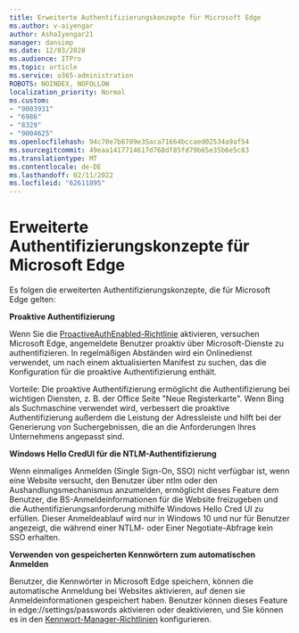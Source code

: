 ```yaml
---
title: Erweiterte Authentifizierungskonzepte für Microsoft Edge
ms.author: v-aiyengar
author: AshaIyengar21
manager: dansimp
ms.date: 12/03/2020
ms.audience: ITPro
ms.topic: article
ms.service: o365-administration
ROBOTS: NOINDEX, NOFOLLOW
localization_priority: Normal
ms.custom:
- "9003931"
- "6986"
- "8329"
- "9004625"
ms.openlocfilehash: 94c70e7b6709e35aca71664bccaed02534a9af54
ms.sourcegitcommit: 49eaa1417714617d768df85fd79b65e35b6e5c83
ms.translationtype: MT
ms.contentlocale: de-DE
ms.lasthandoff: 02/11/2022
ms.locfileid: "62611895"
---
```

# <a name="advanced-authentication-concepts-applicable-to-microsoft-edge"></a>Erweiterte Authentifizierungskonzepte für Microsoft Edge

Es folgen die erweiterten Authentifizierungskonzepte, die für Microsoft Edge gelten:

**Proaktive Authentifizierung**

Wenn Sie die [ProactiveAuthEnabled-Richtlinie](https://go.microsoft.com/fwlink/?linkid=2134621) aktivieren, versuchen Microsoft Edge, angemeldete Benutzer proaktiv über Microsoft-Dienste zu authentifizieren. In regelmäßigen Abständen wird ein Onlinedienst verwendet, um nach einem aktualisierten Manifest zu suchen, das die Konfiguration für die proaktive Authentifizierung enthält.

Vorteile: Die proaktive Authentifizierung ermöglicht die Authentifizierung bei wichtigen Diensten, z. B. der Office Seite "Neue Registerkarte". Wenn Bing als Suchmaschine verwendet wird, verbessert die proaktive Authentifizierung außerdem die Leistung der Adressleiste und hilft bei der Generierung von Suchergebnissen, die an die Anforderungen Ihres Unternehmens angepasst sind.

**Windows Hello CredUI für die NTLM-Authentifizierung**

Wenn einmaliges Anmelden (Single Sign-On, SSO) nicht verfügbar ist, wenn eine Website versucht, den Benutzer über ntlm oder den Aushandlungsmechanismus anzumelden, ermöglicht dieses Feature dem Benutzer, die BS-Anmeldeinformationen für die Website freizugeben und die Authentifizierungsanforderung mithilfe Windows Hello Cred UI zu erfüllen. Dieser Anmeldeablauf wird nur in Windows 10 und nur für Benutzer angezeigt, die während einer NTLM- oder Einer Negotiate-Abfrage kein SSO erhalten.

**Verwenden von gespeicherten Kennwörtern zum automatischen Anmelden**

Benutzer, die Kennwörter in Microsoft Edge speichern, können die automatische Anmeldung bei Websites aktivieren, auf denen sie Anmeldeinformationen gespeichert haben. Benutzer können dieses Feature in edge://settings/passwords aktivieren oder deaktivieren, und Sie können es in den [Kennwort-Manager-Richtlinien](https://go.microsoft.com/fwlink/?linkid=2134622) konfigurieren.
